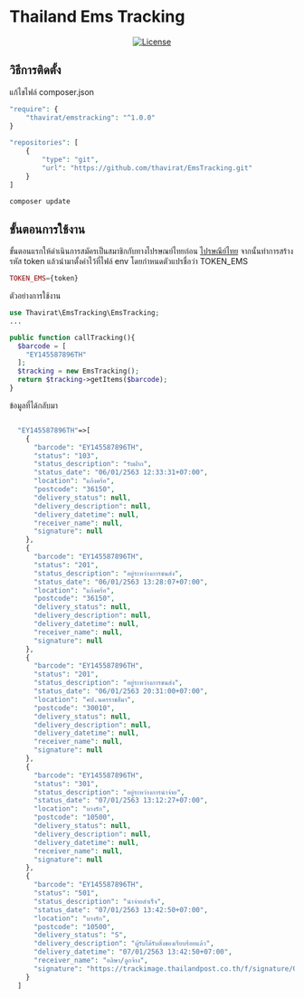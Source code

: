 # Thailand Ems Tracking
<p align="center">
<a href="https://packagist.org/packages/laravel/framework"><img src="https://poser.pugx.org/laravel/framework/license.svg" alt="License"></a>
</p>

## วิธีการติดตั้ง
<p>แก้ไขไฟล์ composer.json</p>

```php
"require": {
    "thavirat/emstracking": "^1.0.0"
}
    
"repositories": [
    {
        "type": "git",
        "url": "https://github.com/thavirat/EmsTracking.git"
    }
]
```

```php
composer update
```
## ขั้นตอนการใช้งาน
<p>ขั้นตอนแรกให้ดำเนินการสมัครเป็นสมาชิกกับทางไปรษณย์ไทยก่อน <a href="https://track.thailandpost.co.th/login">ไปรษณีย์ไทย</a> จากนั้นทำการสร้างรหัส token แล้วนำมาตั้งค่าไว้ที่ไฟล์ env โดยกำหนดตัวแปรชื่อว่า TOKEN_EMS</p>

```php
TOKEN_EMS={token}
```

<p>ตัวอย่างการใช้งาน</p>

```php
use Thavirat\EmsTracking\EmsTracking;
...

public function callTracking(){
  $barcode = [
    "EY145587896TH"
  ];
  $tracking = new EmsTracking();
  return $tracking->getItems($barcode);
}

```
<p>ข้อมูลที่ได้กลับมา</p>

```php

  "EY145587896TH"=>[
    {
      "barcode": "EY145587896TH",
      "status": "103",
      "status_description": "รับฝาก",
      "status_date": "06/01/2563 12:33:31+07:00",
      "location": "แก้งคร้อ",
      "postcode": "36150",
      "delivery_status": null,
      "delivery_description": null,
      "delivery_datetime": null,
      "receiver_name": null,
      "signature": null
    },
    {
      "barcode": "EY145587896TH",
      "status": "201",
      "status_description": "อยู่ระหว่างการขนส่ง",
      "status_date": "06/01/2563 13:28:07+07:00",
      "location": "แก้งคร้อ",
      "postcode": "36150",
      "delivery_status": null,
      "delivery_description": null,
      "delivery_datetime": null,
      "receiver_name": null,
      "signature": null
    },
    {
      "barcode": "EY145587896TH",
      "status": "201",
      "status_description": "อยู่ระหว่างการขนส่ง",
      "status_date": "06/01/2563 20:31:00+07:00",
      "location": "ศป.นครราชสีมา",
      "postcode": "30010",
      "delivery_status": null,
      "delivery_description": null,
      "delivery_datetime": null,
      "receiver_name": null,
      "signature": null
    },
    {
      "barcode": "EY145587896TH",
      "status": "301",
      "status_description": "อยู่ระหว่างการนำจ่าย",
      "status_date": "07/01/2563 13:12:27+07:00",
      "location": "บางรัก",
      "postcode": "10500",
      "delivery_status": null,
      "delivery_description": null,
      "delivery_datetime": null,
      "receiver_name": null,
      "signature": null
    },
    {
      "barcode": "EY145587896TH",
      "status": "501",
      "status_description": "นำจ่ายสำเร็จ",
      "status_date": "07/01/2563 13:42:50+07:00",
      "location": "บางรัก",
      "postcode": "10500",
      "delivery_status": "S",
      "delivery_description": "ผู้รับได้รับสิ่งของเรียบร้อยแล้ว",
      "delivery_datetime": "07/01/2563 13:42:50+07:00",
      "receiver_name": "อลิษา/ลูกจ้าง",
      "signature": "https://trackimage.thailandpost.co.th/f/signature/QDI3NDcwYjVzMGx1VDMz/QGI1c0VJMGx1VDMx/QGI1czBsVEh1VDM0/QGI1czBsdTUwODZUMzI="
    }
  ]

```
